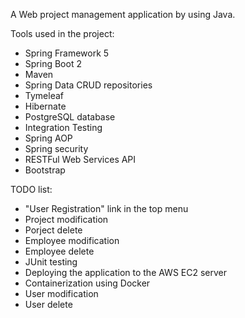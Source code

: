 A Web project management application by using Java.

Tools used in the project:

 - Spring Framework 5
 - Spring Boot 2
 - Maven
 - Spring Data CRUD repositories
 - Tymeleaf
 - Hibernate
 - PostgreSQL database
 - Integration Testing
 - Spring AOP
 - Spring security
 - RESTFul Web Services API
 - Bootstrap
 
 TODO list:
 - "User Registration" link in the top menu
 - Project modification
 - Porject delete
 - Employee modification
 - Employee delete
 - JUnit testing
 - Deploying the application to the AWS EC2 server
 - Containerization using Docker
 - User modification
 - User delete
